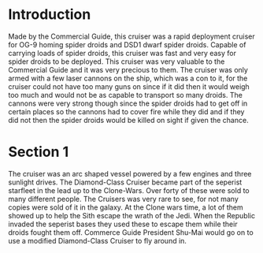 # Introduction
Made by the Commercial Guide, this cruiser was a rapid deployment cruiser for OG-9 homing spider droids and DSD1 dwarf spider droids.
Capable of carrying loads of spider droids, this cruiser was fast and very easy for spider droids to be deployed.
This cruiser was very valuable to the Commercial Guide and it was very precious to them.
The cruiser was only armed with a few laser cannons on the ship, which was a con to it, for the cruiser could not have too many guns on since if it did then it would weigh too much and would not be as capable to transport so many droids.
The cannons were very strong though since the spider droids had to get off in certain places so the cannons had to cover fire while they did and if they did not then the spider droids would be killed on sight if given the chance.

# Section 1
The cruiser was an arc shaped vessel powered by a few engines and three sunlight drives.
The Diamond-Class Cruiser became part of the seperist starfleet in the lead up to the Clone-Wars.
Over forty of these were sold to many different people.
The Cruisers was very rare to see, for not many copies were sold of it in the galaxy.
At the Clone wars time, a lot of them showed up to help the Sith escape the wrath of the Jedi.
When the Republic invaded the seperist bases they used these to escape them while their droids fought them off.
Commerce Guide President Shu-Mai would go on to use a modified Diamond-Class Cruiser to fly around in.